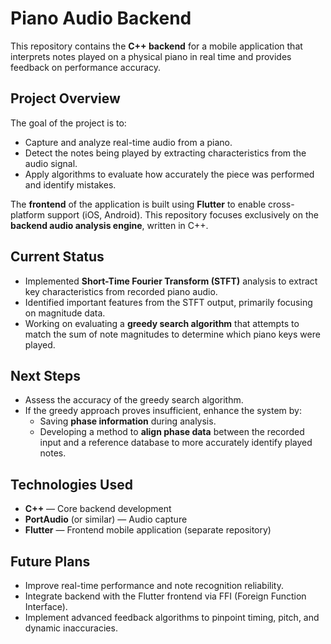 # Piano Audio Backend

This repository contains the **C++ backend** for a mobile application that interprets notes played on a physical piano in real time and provides feedback on performance accuracy.

## Project Overview

The goal of the project is to:
- Capture and analyze real-time audio from a piano.
- Detect the notes being played by extracting characteristics from the audio signal.
- Apply algorithms to evaluate how accurately the piece was performed and identify mistakes.

The **frontend** of the application is built using **Flutter** to enable cross-platform support (iOS, Android). This repository focuses exclusively on the **backend audio analysis engine**, written in C++.

## Current Status

- Implemented **Short-Time Fourier Transform (STFT)** analysis to extract key characteristics from recorded piano audio.
- Identified important features from the STFT output, primarily focusing on magnitude data.
- Working on evaluating a **greedy search algorithm** that attempts to match the sum of note magnitudes to determine which piano keys were played.

## Next Steps

- Assess the accuracy of the greedy search algorithm.
- If the greedy approach proves insufficient, enhance the system by:
  - Saving **phase information** during analysis.
  - Developing a method to **align phase data** between the recorded input and a reference database to more accurately identify played notes.

## Technologies Used

- **C++** — Core backend development
- **PortAudio** (or similar) — Audio capture
- **Flutter** — Frontend mobile application (separate repository)

## Future Plans

- Improve real-time performance and note recognition reliability.
- Integrate backend with the Flutter frontend via FFI (Foreign Function Interface).
- Implement advanced feedback algorithms to pinpoint timing, pitch, and dynamic inaccuracies.
